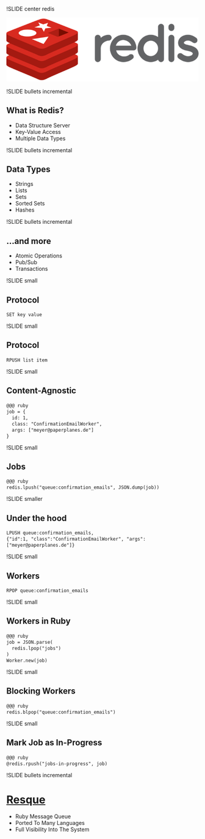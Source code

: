 !SLIDE center redis

<a href="http://redis.io"><img src="redis.png"></a>

!SLIDE bullets incremental

## What is Redis? ##

* Data Structure Server
* Key-Value Access
* Multiple Data Types

!SLIDE bullets incremental

## Data Types ##

* Strings
* Lists
* Sets
* Sorted Sets
* Hashes

!SLIDE bullets incremental

## ...and more ##

* Atomic Operations
* Pub/Sub
* Transactions

!SLIDE small

## Protocol

    SET key value

!SLIDE small

## Protocol

    RPUSH list item

!SLIDE small

## Content-Agnostic

    @@@ ruby
    job = {
      id: 1,
      class: "ConfirmationEmailWorker",
      args: ["meyer@paperplanes.de"]
    }

!SLIDE small

## Jobs

    @@@ ruby
    redis.lpush("queue:confirmation_emails", JSON.dump(job))

!SLIDE smaller

## Under the hood

    LPUSH queue:confirmation_emails,
    {"id":1, "class":"ConfirmationEmailWorker", "args":["meyer@paperplanes.de"]}

!SLIDE small

## Workers

    RPOP queue:confirmation_emails

!SLIDE small

## Workers in Ruby

    @@@ ruby
    job = JSON.parse(
      redis.lpop("jobs")
    )
    Worker.new(job)

!SLIDE small

## Blocking Workers

    @@@ ruby
    redis.blpop("queue:confirmation_emails")

!SLIDE small

## Mark Job as In-Progress

    @@@ ruby
    @redis.rpush("jobs-in-progress", job)

!SLIDE bullets incremental

# [Resque](https://github.com/defunkt/resque)

* Ruby Message Queue
* Ported To Many Languages
* Full Visibility Into The System
